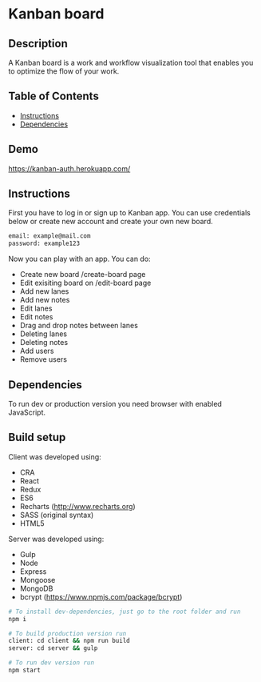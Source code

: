 # Kanban board

## Description
A Kanban board is a work and workflow visualization tool that enables you to optimize the flow of your work.
## Table of Contents

* [Instructions](#instructions)
* [Dependencies](#dependencies)

## Demo
https://kanban-auth.herokuapp.com/

## Instructions
First you have to log in or sign up to Kanban app. You can use credentials below or create new account and create your own new board.
```bash
email: example@mail.com
password: example123
```
Now you can play with an app. You can do:
* Create new board /create-board page
* Edit exisiting board on /edit-board page
* Add new lanes
* Add new notes
* Edit lanes
* Edit notes
* Drag and drop notes between lanes
* Deleting lanes
* Deleting notes
* Add users
* Remove users

## Dependencies
To run dev or production version you need browser with enabled JavaScript.

## Build setup
Client was developed using:
* CRA
* React
* Redux
* ES6
* Recharts (http://www.recharts.org)
* SASS (original syntax)
* HTML5

Server was developed using:
* Gulp
* Node
* Express
* Mongoose
* MongoDB
* bcrypt (https://www.npmjs.com/package/bcrypt)
```bash
# To install dev-dependencies, just go to the root folder and run
npm i

# To build production version run
client: cd client && npm run build
server: cd server && gulp

# To run dev version run
npm start
```
